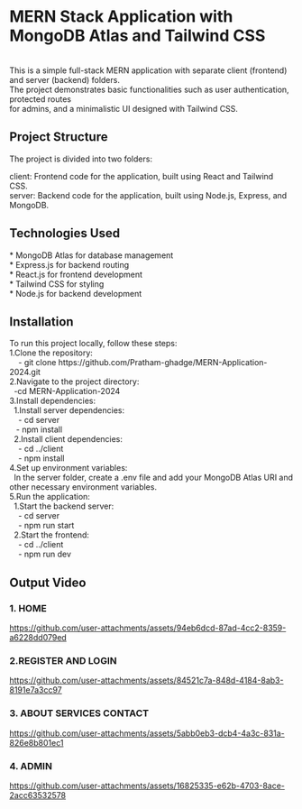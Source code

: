 <h1>MERN Stack Application with MongoDB Atlas and Tailwind CSS </h1><br>
This is a simple full-stack MERN application with separate client (frontend) and server (backend) folders.<br>
The project demonstrates basic functionalities such as user authentication, protected routes <br>
for admins, and a minimalistic UI designed with Tailwind CSS.<br>

<h2><b></b>Project Structure</b></h2>
The project is divided into two folders:

client: Frontend code for the application, built using React and Tailwind CSS.<br>
server: Backend code for the application, built using Node.js, Express, and MongoDB.<br>

<h2>Technologies Used</h2>
* MongoDB Atlas for database management<br>
* Express.js for backend routing<br>
* React.js for frontend development<br>
* Tailwind CSS for styling<br>
* Node.js for backend development<br>

<h2>Installation</h2>
To run this project locally, follow these steps:<br>
1.Clone the repository:<br>
  &nbsp;  &nbsp;  - git clone https://github.com/Pratham-ghadge/MERN-Application-2024.git<br>
2.Navigate to the project directory:<br>
  &nbsp;   -cd MERN-Application-2024<br>
3.Install dependencies:<br>
 &nbsp;    1.Install server dependencies:<br>
   &nbsp;  &nbsp; - cd server<br>
    &nbsp;  &nbsp;-  npm install<br>
 &nbsp;   2.Install client dependencies:<br>
   &nbsp;  &nbsp;  - cd ../client<br>
   &nbsp;  &nbsp;  - npm install<br>
4.Set up environment variables:<br>
   &nbsp;  In the server folder, create a .env file and add your MongoDB Atlas URI and other necessary environment variables.<br>
5.Run the application:<br>
 &nbsp;   1.Start the backend server:<br>
   &nbsp;  &nbsp;  - cd server<br>
   &nbsp;  &nbsp; - npm run start<br>
  &nbsp;  2.Start the frontend:<br>
  &nbsp;  &nbsp;  -  cd ../client<br>
   &nbsp;  &nbsp;  - npm run dev <br>

<h2>Output Video</h2>
<h3>1. HOME  </h3>


https://github.com/user-attachments/assets/94eb6dcd-87ad-4cc2-8359-a6228dd079ed

<h3>2.REGISTER AND LOGIN  </h3>


https://github.com/user-attachments/assets/84521c7a-848d-4184-8ab3-8191e7a3cc97

<h3>3. ABOUT SERVICES CONTACT </h3>




https://github.com/user-attachments/assets/5abb0eb3-dcb4-4a3c-831a-826e8b801ec1

<h3>4. ADMIN </h3>




https://github.com/user-attachments/assets/16825335-e62b-4703-8ace-2acc63532578





